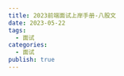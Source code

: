 ```yaml
---
title: 2023前端面试上岸手册-八股文
date: 2023-05-22
tags:
  - 面试
categories:
  - 面试
publish: true
---
```


<ClientOnly>
  <pdf-preview src='/2023前端面试上岸手册（八股文）.pdf'></pdf-preview>
</ClientOnly>
